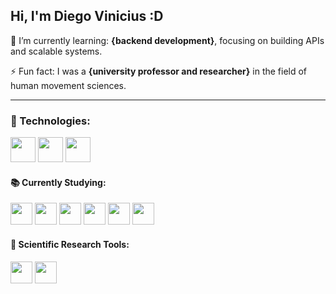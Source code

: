 ## Hi, I'm Diego Vinicius :D

🌱 I’m currently learning: **{backend development}**, focusing on building APIs and scalable systems.

⚡ Fun fact: I was a **{university professor and researcher}** in the field of human movement sciences.

---

### 🚀 Technologies:

<p align="left">
  <img src="https://cdn.jsdelivr.net/gh/devicons/devicon/icons/csharp/csharp-original.svg" width="40" height="40"/>
  <img src="https://cdn.jsdelivr.net/gh/devicons/devicon/icons/java/java-original.svg" width="40" height="40"/>
  <img src="https://cdn.jsdelivr.net/gh/devicons/devicon/icons/git/git-original.svg" width="40" height="40"/>
  
</p>

#### 📚 Currently Studying:

<p align="left">
  <img src="https://cdn.jsdelivr.net/gh/devicons/devicon/icons/dot-net/dot-net-original.svg" width="35" height="35"/>
  <img src="https://cdn.jsdelivr.net/gh/devicons/devicon/icons/mysql/mysql-original.svg" width="35" height="35"/>
  <img src="https://cdn.jsdelivr.net/gh/devicons/devicon/icons/spring/spring-original.svg" width="35" height="35"/>
  <img src="https://cdn.jsdelivr.net/gh/devicons/devicon/icons/postgresql/postgresql-original.svg" width="35" height="35"/>
  <img src="https://cdn.jsdelivr.net/gh/devicons/devicon/icons/mongodb/mongodb-original.svg" width="35" height="35"/>
  <img src="https://cdn.jsdelivr.net/gh/devicons/devicon/icons/linux/linux-original.svg" width="35" height="35"/>  
</p>


#### 🔬 Scientific Research Tools:

<p align="left">
  <img src="https://logodix.com/logo/1598586.png" width="35" height="35"/>
  <img src="https://icons.iconarchive.com/icons/papirus-team/papirus-apps/512/jamovi-icon.png" width="35" height="35"/>
</p>

<!--
**diegovinicius-git/diegovinicius-git** is a ✨ _special_ ✨ repository because its `README.md` (this file) appears on your GitHub profile.

Here are some ideas to get you started:

- 🔭 I’m currently working on ...
- 🌱 I’m currently learning ...
- 👯 I’m looking to collaborate on ...
- 🤔 I’m looking for help with ...
- 💬 Ask me about ...
- 📫 How to reach me: ...
- 😄 Pronouns: ...
- ⚡ Fun fact: ...
-->
